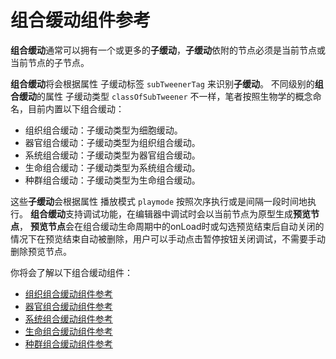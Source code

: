 # 组合缓动组件参考

**组合缓动**通常可以拥有一个或更多的**子缓动**，**子缓动**依附的节点必须是当前节点或当前节点的子节点。

**组合缓动**将会根据属性 子缓动标签 `subTweenerTag` 来识别**子缓动**。
不同级别的**组合缓动**的属性 子缓动类型 `classOfSubTweener` 不一样，笔者按照生物学的概念命名，目前内置以下组合缓动：

- 组织组合缓动：子缓动类型为细胞缓动。
- 器官组合缓动：子缓动类型为组织组合缓动。
- 系统组合缓动：子缓动类型为器官组合缓动。
- 生命组合缓动：子缓动类型为系统组合缓动。
- 种群组合缓动：子缓动类型为生命组合缓动。

这些**子缓动**会根据属性 播放模式  `playmode` 按照次序执行或是间隔一段时间地执行。
**组合缓动**支持调试功能，在编辑器中调试时会以当前节点为原型生成**预览节点**，
**预览节点**会在组合缓动生命周期中的onLoad时或勾选预览结束后自动关闭的情况下在预览结束自动被删除，用户可以手动点击暂停按钮关闭调试，不需要手动删除预览节点。

你将会了解以下组合缓动组件：

- [组织组合缓动组件参考](./组织组合缓动组件.md)
- [器官组合缓动组件参考](./器官组合缓动组件.md)
- [系统组合缓动组件参考](./系统组合缓动组件.md)
- [生命组合缓动组件参考](./生命组合缓动组件.md)
- [种群组合缓动组件参考](./种群组合缓动组件.md)

